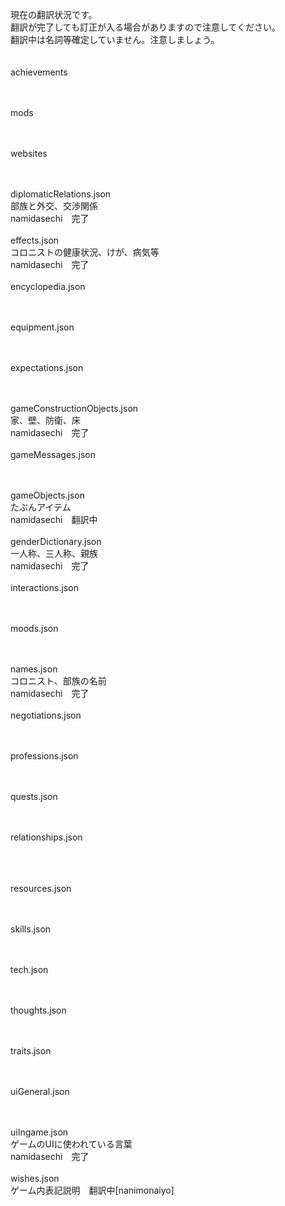 現在の翻訳状況です。<br>
翻訳が完了しても訂正が入る場合がありますので注意してください。<br>
翻訳中は名詞等確定していません。注意しましょう。<br>
<br><br>
achievements
<br>

<br><br>
mods
<br>

<br><br>
websites
<br>

<br><br>
diplomaticRelations.json
<br>
部族と外交、交渉関係
<br>
namidasechi　完了
<br><br>
effects.json
<br>
コロニストの健康状況、けが、病気等
<br>
namidasechi　完了
<br><br>
encyclopedia.json
<br>

<br><br>
equipment.json
<br>

<br><br>
expectations.json
<br>

<br><br>
gameConstructionObjects.json
<br>
家、壁、防衛、床
<br>
namidasechi　完了
<br><br>
gameMessages.json
<br>

<br><br>
gameObjects.json
<br>
たぶんアイテム
<br>
namidasechi　翻訳中
<br><br>
genderDictionary.json
<br>
一人称、三人称、親族
<br>
namidasechi　完了
<br><br>
interactions.json
<br>

<br><br>
moods.json
<br>

<br><br>
names.json
<br>
コロニスト、部族の名前
<br>
namidasechi　完了
<br><br>
negotiations.json
<br>

<br><br>
professions.json
<br>

<br><br>
quests.json
<br>

<br><br>
relationships.json
<br>

<br><br><br>
resources.json
<br>

<br><br>
skills.json
<br>

<br><br>
tech.json
<br>

<br><br>
thoughts.json
<br>

<br><br>
traits.json
<br>

<br><br>
uiGeneral.json
<br>

<br><br>
uiIngame.json
<br>
ゲームのUIに使われている言葉
<br>
namidasechi　完了
<br><br>
wishes.json
<br>
ゲーム内表記説明　翻訳中[nanimonaiyo]
<br><br>

